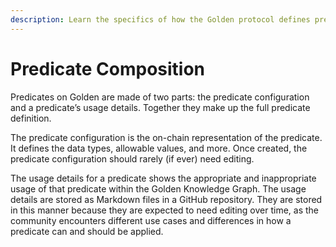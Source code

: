 ```yaml
---
description: Learn the specifics of how the Golden protocol defines predicates.
---
```


# Predicate Composition

Predicates on Golden are made of two parts: the predicate configuration and a predicate’s usage details. Together they make up the full predicate definition.

The predicate configuration is the on-chain representation of the predicate. It defines the data types, allowable values, and more. Once created, the predicate configuration should rarely (if ever) need editing.

The usage details for a predicate shows the appropriate and inappropriate usage of that predicate within the Golden Knowledge Graph. The usage details are stored as Markdown files in a GitHub repository. They are stored in this manner because they are expected to need editing over time, as the community encounters different use cases and differences in how a predicate can and should be applied.

<figure><img src="https://lh4.googleusercontent.com/ahkNSya8wM82VwzWRCJSPFp3pztVGo9qacLKeU1jd5rE6Km64lPs6tEng1cPIInURRv6JgwFx7rTQcI8S-J7WxBu6Xllhyfh1B-3l-tub1dQVk99wU5WJlMy3BNZd4h2VyTZ5aDyc6FZmBho4u8XnK0_cKZcvkemWG33YdqyjcvUop9Yp-_NxWXsbw" alt=""><figcaption></figcaption></figure>
